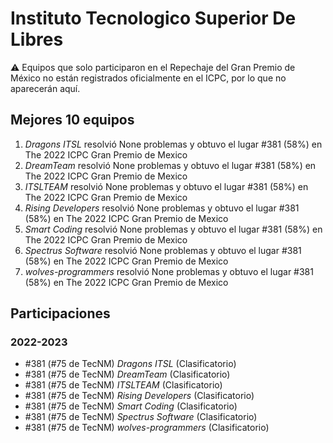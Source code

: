 # Instituto Tecnologico Superior De Libres

:warning: Equipos que solo participaron en el Repechaje del Gran Premio de México no están registrados oficialmente en el ICPC, por lo que no aparecerán aquí.

## Mejores 10 equipos

1. _Dragons ITSL_ resolvió None problemas y obtuvo el lugar #381 (58%) en The 2022 ICPC Gran Premio de Mexico
1. _DreamTeam_ resolvió None problemas y obtuvo el lugar #381 (58%) en The 2022 ICPC Gran Premio de Mexico
1. _ITSLTEAM_ resolvió None problemas y obtuvo el lugar #381 (58%) en The 2022 ICPC Gran Premio de Mexico
1. _Rising Developers_ resolvió None problemas y obtuvo el lugar #381 (58%) en The 2022 ICPC Gran Premio de Mexico
1. _Smart Coding_ resolvió None problemas y obtuvo el lugar #381 (58%) en The 2022 ICPC Gran Premio de Mexico
1. _Spectrus Software_ resolvió None problemas y obtuvo el lugar #381 (58%) en The 2022 ICPC Gran Premio de Mexico
1. _wolves-programmers_ resolvió None problemas y obtuvo el lugar #381 (58%) en The 2022 ICPC Gran Premio de Mexico

## Participaciones

### 2022-2023

- #381 (#75 de TecNM) _Dragons ITSL_ (Clasificatorio)
- #381 (#75 de TecNM) _DreamTeam_ (Clasificatorio)
- #381 (#75 de TecNM) _ITSLTEAM_ (Clasificatorio)
- #381 (#75 de TecNM) _Rising Developers_ (Clasificatorio)
- #381 (#75 de TecNM) _Smart Coding_ (Clasificatorio)
- #381 (#75 de TecNM) _Spectrus Software_ (Clasificatorio)
- #381 (#75 de TecNM) _wolves-programmers_ (Clasificatorio)



